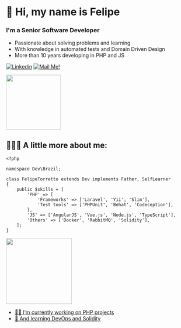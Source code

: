# 👋 Hi, my name is Felipe 

### I'm a Senior Software Developer

- Passionate about solving problems and learning
- With knowledge in automated tests and Domain Driven Design
- More than 10 years developing in PHP and JS

[![Linkedin](https://img.shields.io/badge/-Connect-blue?style=flat-square&logo=Linkedin&logoColor=white&link=https://www.linkedin.com/in/felipe-torretto/)](https://www.linkedin.com/in/felipe-torretto/)
[![Mail Me!](https://img.shields.io/badge/-Contact-c14438?style=flat-square&logo=Gmail&logoColor=white&link=mailto:toreti@gmail.com)](mailto:toreti@gmail.com)


<img src="https://media.giphy.com/media/l4FGI8GoTL7N4DsyI/giphy.gif" width="150" height="150" />

## 👨🏻‍💻 A little more about me:

```
<?php

namespace Dev\Brazil;

class FelipeTorretto extends Dev implements Father, SelfLearner
{
    public $skills = [
        'PHP' => [
            'Frameworks' => ['Laravel', 'Yii', 'Slim'],
            'Test tools' => ['PHPUnit', 'Behat', 'Codeception'],
        ],
        'JS' => ['AngularJS', 'Vue.js', 'Node.js', 'TypeScript'],
        'Others' => ['Docker', 'RabbitMQ', 'Solidity'],
    ];
}
```

 <div>
  <a href="https://github.com/toreti">
  <img height="180em" src="https://github-readme-stats.vercel.app/api/top-langs/?username=toreti&layout=compact&langs_count=7&theme=vue-dark"/>
</div>

- 👷🏻 I’m currently working on PHP projects
- 🌱 And learning DevOps and Solidity
